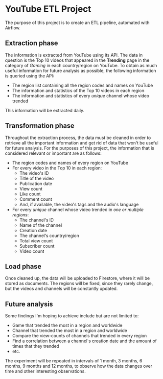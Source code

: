 # YouTube ETL Project

The purpose of this project is to create an ETL pipeline, automated with Airflow.

## Extraction phase
The information is extracted from YouTube using its API. The data in question is the Top 10 videos that appeared in the **Trending** page in the category of _Gaming_ in each country/region on YouTube. To obtain as much useful information for future analysis as possible, the following information is queried using the API:

- The region list containing all the region codes and names on YouTube
- The information and statistics of the Top 10 videos in each region
- The information and statistics of every _unique_ channel whose video trended

This information will be extracted daily.

## Transformation phase
Throughout the extraction process, the data must be cleaned in order to retrieve all the important information and get rid of data that won't be useful for future analysis.
For the purposes of this project, the information that is considered relevant or important are as follows:

- The region codes and names of every region on YouTube
- For every video in the Top 10 in each region:
  - The video's ID 
  - Title of the video 
  - Publication date
  - View count
  - Like count
  - Comment count
  - And, if available, the video's tags and the audio's language
- For every _unique_ channel whose video trended in _one or multiple regions_:
  - The channel's ID
  - Name of the channel
  - Creation date
  - The channel's country/region
  - Total view count
  - Subscriber count
  - Video count

## Load phase
Once cleaned up, the data will be uploaded to Firestore, where it will be stored as documents. The regions will be fixed, since they rarely change, but the videos and channels will be constantly updated.

## Future analysis
Some findings I'm hoping to achieve include but are not limited to:
- Game that trended the most in a region and worldwide
- Channel that trended the most in a region and worldwide
- Compare the view-counts of channels that trended in every region
- Find a correlation between a channel's creation date and the amount of times that they trended
- etc.

The experiment will be repeated in intervals of 1 month, 3 months, 6 months, 9 months and 12 months, to observe how the data changes over time and other interesting observations.